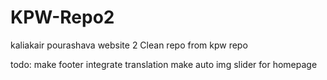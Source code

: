 # KPW-Repo2
kaliakair pourashava website 2
Clean repo from kpw repo



todo:
  make footer
  integrate translation
  make auto img slider for homepage
  